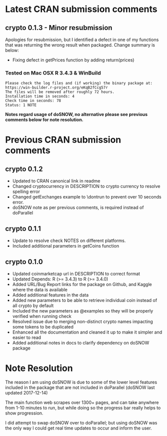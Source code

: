 # Latest CRAN submission comments

## crypto 0.1.3 - Minor resubmission

Apologies for resubmission, but I identified a defect in one of my functions that was returning the wrong result when packaged. Change summary is below:

- Fixing defect in getPrices function by adding return(prices)

### Tested on Mac OSX R 3.4.3 & WinBuild

```
Please check the log files and (if working) the binary package at:
https://win-builder.r-project.org/eKqB2fCcg57r
The files will be removed after roughly 72 hours.
Installation time in seconds: 4
Check time in seconds: 78
Status: 1 NOTE
```

**Notes regard usage of doSNOW, no alternative please see previous comments below for note resolution.**

# Previous CRAN submission comments

## crypto 0.1.2

- Updated to CRAN canonical link in readme
- Changed cryptocurrency in DESCRIPTION to crypto currency to resolve spelling error
- Changed getExchanges example to \dontrun to prevent over 10 seconds error.
- doSNOW note as per previous comments, is required instead of doParallel

## crypto 0.1.1

- Update to resolve check NOTES on different platforms.
- Included additional parameters in getCoins function

## crypto 0.1.0

- Updated coinmarketcap url in DESCRIPTION to correct format
- Updated Depends: R (>= 3.4.3) to R (>= 3.4.0)
- Added URL/Bug Report links for the package on Github, and Kaggle where the data is available
- Added additional features in the data
- Added new parameters to be able to retrieve individual coin instead of all crypto by default
- Included the new parameters as @examples so they will be properly verified when running check
- Resolved issue due to merging non-distinct crypto names impacting some tokens to be duplicated
- Enhanced all the documentation and cleaned it up to make it simpler and easier to read
- Added additional notes in docs to clarify dependency on doSNOW package

# Note Resolution

The reason I am using doSNOW is due to some of the lower level features included in the package that are not included in doParallel (doSNOW last updated 2017-12-14)

The main function web scrapes over 1300+ pages, and can take anywhere from 1-10 minutes to run, but while doing so the progress bar really helps to show progression.

I did attempt to swap doSNOW over to doParallel; but using doSNOW was the only way I could get real time updates to occur and inform the user.
